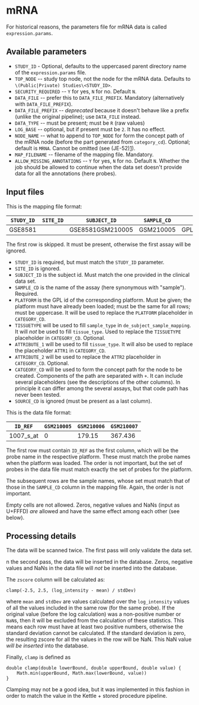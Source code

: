 mRNA
==================

For historical reasons, the parameters file for mRNA data is called
`expression.params`.

Available parameters
--------------------

- `STUDY_ID` - Optional, defaults to the uppercased parent directory name of the
  `expression.params` file.
- `TOP_NODE` -- study top node, not the node for the mRNA data. Defaults to
  `\(Public|Private) Studies\<STUDY_ID>`.
- `SECURITY_REQUIRED` -- `Y` for yes, `N` for no. Default `N`.
- `DATA_FILE` -- prefer this to `DATA_FILE_PREFIX`. Mandatory (alternatively
  with `DATA_FILE_PREFIX`).
- `DATA_FILE_PREFIX` -- _deprecated_ because it doesn\'t behave like a prefix
  (unlike the original pipeline); use `DATA_FILE` instead.
- `DATA_TYPE` -- must be present; must be `R` (raw values)
- `LOG_BASE` -- optional, but if present must be `2`. It has no effect.
- `NODE_NAME` -- what to append to `TOP_NODE` for form the concept path of the
  mRNA node (before the part generated from `category_cd`).  Optional; default
  is `MRNA`. Cannot be omitted (see (JE-52)[1]). 
- `MAP_FILENAME` -- filename of the mapping file. Mandatory.
- `ALLOW_MISSING_ANNOTATIONS` -- `Y` for yes, `N` for no. Default `N`. Whether
  the job should be allowed to continue when the data set doesn't provide data
  for all the annotations (here probes).

Input files
-----------

This is the mapping file format:

| `STUDY_ID` | `SITE_ID` | `SUBJECT_ID`     | `SAMPLE_CD` | `PLATFORM`   | `TISSUETYPE` | `ATTRITBUTE_1` | `ATTRITBUTE_2` | `CATEGORY_CD`                 | `SOURCE_CD` |
|------------|-----------|------------------|-------------|--------------|--------------|----------------|----------------|-------------------------------|-------------|
| GSE8581    |           | GSE8581GSM210005 | GSM210005   | GPL570_BOGUS | Human        | Lung           |                | Biomarker_Data+PLATFORM+ATTR1 | STD         |

The first row is skipped. It must be present, otherwise the first assay will be
ignored.

- `STUDY_ID` is required, but must match the `STUDY_ID` parameter.
- `SITE_ID` is ignored.
- `SUBJECT_ID` is the subject id. Must match the one provided in the clinical
  data set.
- `SAMPLE_CD` is the name of the assay (here synonymous with "sample").
  Required.
- `PLATFORM` is the GPL id of the corresponding platform. Must be given; the
  platform must have already been loaded; must be the same for all rows; must be
  uppercase. It will be used to replace the `PLATFORM` placeholder in
  `CATEGORY_CD`.
- `TISSUETYPE` will be used to fill `sample_type` in
  `de_subject_sample_mapping`. It will *not* be used to fill `tissue_type`.
  Used to replace the `TISSUETYPE` placeholder in `CATEGORY_CD`.  Optional.
- `ATTRIBUTE_1` will be used to fill `tissue_type`. It will also be used to
  replace the placeholder `ATTR1` in `CATEGORY_CD`.
- `ATTRIBUTE_2` will be used to replace the `ATTR2` placeholder in
  `CATEGORY_CD`.  Optional.
- `CATGEORY_CD` will be used to form the concept path for the node to be
  created. Components of the path are separated with `+`. It can include several
  placeholders (see the descriptions of the other columns). In principle it can
  differ among the several assays, but that code path has never been tested.
- `SOURCE_CD` is ignored (must be present as a last column).


This is the data file format:

| `ID_REF`    | `GSM210005` | `GSM210006` | `GSM210007` |
|-------------|-------------|-------------|-------------|
| 1007\_s\_at | 0           | 179.15      |367.436      |

The first row must contain `ID_REF` as the first column, which will be the probe
name in the respective platform. These must match the probe names when the
platform was loaded. The order is not important, but the set of probes in the
data file must match exactly the set of probes for the platform.

The subsequent rows are the sample names, whose set must match that of those in
the `SAMPLE_CD` column in the mapping file. Again, the order is not important.

Empty cells are not allowed. Zeros, negative values and NaNs (input as U+FFFD)
*are* allowed and have the same effect among each other (see below).


Processing details
------------------

The data will be scanned twice. The first pass will only validate the data set.

n the second pass, the data will be inserted in the database. Zeros, negative
values and NaNs in the data file will *not* be inserted into the database.


The `zscore` column will be calculated as:

    clamp(-2.5, 2.5, (log_intensity - mean) / stdDev)

where `mean` and `stdDev` are values calculated over the `log_intensity` values
of all the values included in the same row (for the same probe). If the original
value (before the log calculation) was a non-positive number or `NaN`s, then it
will be excluded from the calculation of these statistics. This means each row
must have at least two positive numbers, otherwise the standard deviation cannot
be calculated. If the standard deviation is zero, the resulting zscore for all
the values in the row will be NaN. This NaN value *will be inserted* into the
database.

Finally, `clamp` is defined as

    double clamp(double lowerBound, double upperBound, double value) {
        Math.min(upperBound, Math.max(lowerBound, value))
    }

Clamping may not be a good idea, but it was implemented in this fashion in order
to match the value in the Kettle + stored procedure pipeline.

  [1]: https://jira.thehyve.nl/browse/JE-52

<!-- vim: tw=80 et ft=markdown spell:
-->
